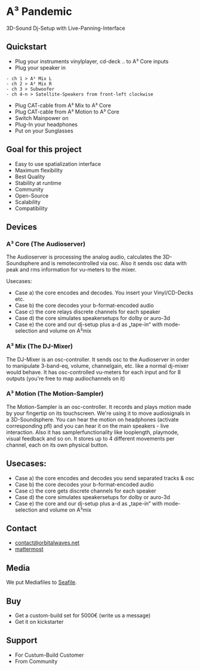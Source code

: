 # A³ Pandemic
3D-Sound Dj-Setup with Live-Panning-Interface

## Quickstart
- Plug your instruments vinylplayer, cd-deck .. to A³ Core inputs
- Plug your speaker in 
```
- ch 1 > A³ Mix L
- ch 2 > A³ Mix R
- ch 3 > Subwoofer
- ch 4-n > Satellite-Speakers from front-left clockwise
```
- Plug CAT-cable from A³ Mix to A³ Core
- Plug CAT-cable from A³ Motion to A³ Core
- Switch Mainpower on
- Plug-In your headphones
- Put on your Sunglasses

## Goal for this project
- Easy to use spatialization interface
- Maximum flexibility
- Best Quality
- Stability at runtime
- Community
- Open-Source
- Scalability
- Compatibility

## Devices
### A³ Core (The Audioserver)
The Audioserver is processing the analog audio, calculates the 3D-Soundsphere and is remotecontrolled via osc. Also it sends osc data with peak and rms information for vu-meters to the mixer.

Usecases:
* Case a) the core encodes and decodes. You insert your Vinyl/CD-Decks etc. 
* Case b) the core decodes your b-format-encoded audio
* Case c) the core relays discrete channels for each speaker
* Case d) the core simulates speakersetups for dolby or auro-3d
* Case e) the core and our dj-setup plus a-d as „tape-in“ with mode-selection and volume on A³mix

### A³ Mix (The DJ-Mixer)
The DJ-Mixer is an osc-controller. It sends osc to the Audioserver in order to manipulate 3-band-eq, volume, channelgain, etc. like a normal dj-mixer would behave. It has osc-controlled vu-meters for each input and for 8 outputs (you're free to map audiochannels on it)

### A³ Motion (The Motion-Sampler)
The Motion-Sampler is an osc-controller. It records and plays motion made by your fingertip on its touchscreen. We're using it to move audiosignals in a 3D-Soundsphere. You can hear the motion on headphones (activate corresponding pfl) and you can hear it on the main speakers - live interaction. Also it has samplerfunctionality like looplength, playmode, visual feedback and so on. It stores up to 4 different movements per channel, each on its own physical button.

## Usecases:
* Case a) the core encodes and decodes you send separated tracks & osc
* Case b) the core decodes your b-format-encoded audio
* Case c) the core gets discrete channels for each speaker
* Case d) the core simulates speakersetups for dolby or auro-3d
* Case e) the core and our dj-setup plus a-d as „tape-in“ with mode-selection and volume on A³mix

## Contact
- [contact@orbitalwaves.net](mailto:contact@orbitalwaves.net)
- [mattermost](https://talk.lilbits.de/ambisonics)

## Media
We put Mediafiles to [Seafile](https://tinycloud.lilbits.de/Media).

## Buy
- Get a custom-build set for 5000€ (write us a message)
- Get it on kickstarter

## Support
- For Custum-Build Customer
- From Community
